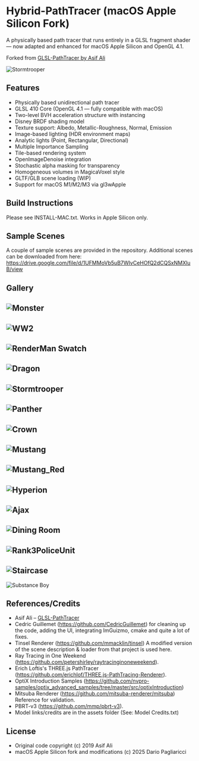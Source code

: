 
Hybrid-PathTracer (macOS Apple Silicon Fork)
=============================================

A physically based path tracer that runs entirely in a GLSL fragment shader — now adapted and enhanced for macOS Apple Silicon and OpenGL 4.1.

Forked from [GLSL-PathTracer by Asif Ali](https://github.com/knightcrawler25/GLSL-PathTracer)

![Stormtrooper](./screenshots/stormtrooper.jpg)

Features
--------
- Physically based unidirectional path tracer
- GLSL 410 Core (OpenGL 4.1 — fully compatible with macOS)
- Two-level BVH acceleration structure with instancing
- Disney BRDF shading model
- Texture support: Albedo, Metallic-Roughness, Normal, Emission
- Image-based lighting (HDR environment maps)
- Analytic lights (Point, Rectangular, Directional)
- Multiple Importance Sampling
- Tile-based rendering system
- OpenImageDenoise integration
- Stochastic alpha masking for transparency
- Homogeneous volumes in MagicaVoxel style
- GLTF/GLB scene loading (WIP)
- Support for macOS M1/M2/M3 via gl3wApple

Build Instructions
--------
Please see INSTALL-MAC.txt. Works in Apple Silicon only. 

Sample Scenes
--------
A couple of sample scenes are provided in the repository. Additional scenes can be downloaded from here:
https://drive.google.com/file/d/1UFMMoVb5uB7WIvCeHOfQ2dCQSxNMXluB/view

Gallery
--------
![Monster](./screenshots/Monster.jpg)
--------
![WW2](./screenshots/ww2.jpg)
--------
![RenderMan Swatch](./screenshots/Renderman_swatch.jpg)
--------
![Dragon](./screenshots/dragon.jpg)
--------
![Stormtrooper](./screenshots/stormtrooper.jpg)
--------
![Panther](./screenshots/panther.jpg)
--------
![Crown](./screenshots/crown.jpg)
--------
![Mustang](./screenshots/Mustang.jpg)
--------
![Mustang_Red](./screenshots/Mustang_Red.jpg)
--------
![Hyperion](./screenshots/hyperion.jpg)
--------
![Ajax](./screenshots/ajax_materials.jpg)
--------
![Dining Room](./screenshots/DiningRoom.jpg)
--------
![Rank3PoliceUnit](./screenshots/rank3police_color_corrected.jpg)
--------
![Staircase](./screenshots/staircase.jpg)
--------
![Substance Boy](./screenshots/MeetMat_Maps.jpg)

References/Credits
--------

- Asif Ali – [GLSL-PathTracer](https://github.com/knightcrawler25/GLSL-PathTracer) 
- Cedric Guillemet (https://github.com/CedricGuillemet) for cleaning up the code, adding the UI, integrating ImGuizmo, cmake and quite a lot of fixes.
- Tinsel Renderer (https://github.com/mmacklin/tinsel) A modified version of the scene description & loader from that project is used here.
- Ray Tracing in One Weekend (https://github.com/petershirley/raytracinginoneweekend).
- Erich Loftis's THREE.js PathTracer (https://github.com/erichlof/THREE.js-PathTracing-Renderer).
- OptiX Introduction Samples (https://github.com/nvpro-samples/optix_advanced_samples/tree/master/src/optixIntroduction)
- Mitsuba Renderer (https://github.com/mitsuba-renderer/mitsuba) Reference for validation.
- PBRT-v3 (https://github.com/mmp/pbrt-v3).
- Model links/credits are in the assets folder (See: Model Credits.txt)

License 
-------

- Original code copyright (c) 2019 Asif Ali
- macOS Apple Silicon fork and modifications (c) 2025 Dario Pagliaricci
